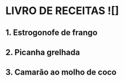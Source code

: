 # LIVRO DE RECEITAS ![]



## 1. Estrogonofe de frango

## 2. Picanha grelhada

## 3. Camarão ao molho de coco

